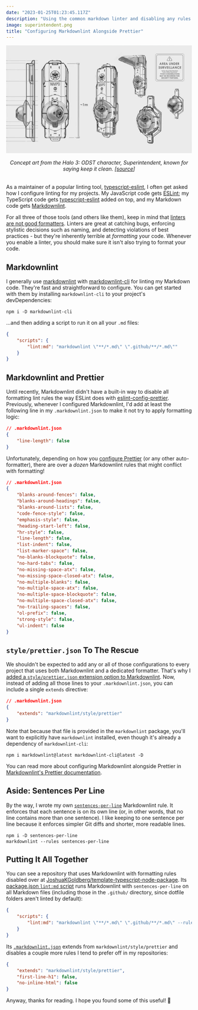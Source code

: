 ```yaml
---
date: "2023-01-25T01:23:45.117Z"
description: "Using the common markdown linter and disabling any rules that would intersect with dedicated formatters such as Prettier."
image: superintendent.png
title: "Configuring Markdownlint Alongside Prettier"
---
```


![Sketches of a surveilance camera](./superintendent.png)

<em style="display:block;margin-bottom:2rem;text-align:center;">
Concept art from the Halo 3: ODST character, Superintendent, known for saying <em>keep it clean</em>.
[<a href="https://halo.fandom.com/wiki/Superintendent?file=Concept_surveillance_cam.png " title="Source: 'Concept surveillance cam.png'">source</a>]
</em>

As a maintainer of a popular linting tool, [typescript-eslint](https://typescript-eslint.io), I often get asked how I configure linting for my projects.
My JavaScript code gets [ESLint](https://eslint.org); my TypeScript code gets [typescript-eslint](https://typescript-eslint.io) added on top, and my Markdown code gets [Markdownlint](https://github.com/DavidAnson/markdownlint).

For all three of those tools (and others like them), keep in mind that [linters are not good formatters](https://typescript-eslint.io/linting/troubleshooting/formatting#formatters-vs-linters).
Linters are great at catching bugs, enforcing stylistic decisions such as naming, and detecting violations of best practices - but they're inherently terrible at _formatting_ your code.
Whenever you enable a linter, you should make sure it isn't also trying to format your code.

## Markdownlint

I generally use [markdownlint](https://github.com/DavidAnson/markdownlint) with [markdownlint-cli](https://github.com/igorshubovych/markdownlint-cli) for linting my Markdown code.
They're fast and straightforward to configure.
You can get started with them by installing `markdownlint-cli` to your project's devDependencies:

```shell
npm i -D markdownlint-cli
```

...and then adding a script to run it on all your `.md` files:

```json
{
    "scripts": {
        "lint:md": "markdownlint \"**/*.md\" \".github/**/*.md\""
    }
}
```

## Markdownlint and Prettier

Until recently, Markdownlint didn't have a built-in way to disable all formatting lint rules the way ESLint does with [eslint-config-prettier](https://github.com/prettier/eslint-config-prettier).
Previously, whenever I configured Markdownlint, I'd add at least the following line in my `.markdownlint.json` to make it not try to apply formatting logic:

```json
// .markdownlint.json
{
    "line-length": false
}
```

Unfortunately, depending on how you [configure Prettier](https://prettier.io/docs/en/configuration.html) (or any other auto-formatter), there are over a _dozen_ Markdownlint rules that might conflict with formatting!

```json
// .markdownlint.json
{
    "blanks-around-fences": false,
    "blanks-around-headings": false,
    "blanks-around-lists": false,
    "code-fence-style": false,
    "emphasis-style": false,
    "heading-start-left": false,
    "hr-style": false,
    "line-length": false,
    "list-indent": false,
    "list-marker-space": false,
    "no-blanks-blockquote": false,
    "no-hard-tabs": false,
    "no-missing-space-atx": false,
    "no-missing-space-closed-atx": false,
    "no-multiple-blanks": false,
    "no-multiple-space-atx": false,
    "no-multiple-space-blockquote": false,
    "no-multiple-space-closed-atx": false,
    "no-trailing-spaces": false,
    "ol-prefix": false,
    "strong-style": false,
    "ul-indent": false
}
```

## `style/prettier.json` To The Rescue

We shouldn't be expected to add any or all of those configurations to every project that uses both Markdownlint and a dedicated formatter.
That's why I [added a `style/prettier.json` extension option to Markdownlint](https://github.com/DavidAnson/markdownlint/pull/594).
Now, instead of adding all those lines to your `.markdownlint.json`, you can include a single `extends` directive:

```json
// .markdownlint.json
{
    "extends": "markdownlint/style/prettier"
}
```

Note that because that file is provided in the `markdownlint` package, you'll want to explicitly have `markdownlint` installed, even though it's already a dependency of `markdownlint-cli`:

```shell
npm i markdownlint@latest markdownlint-cli@latest -D
```

You can read more about configuring Markdownlint alongside Prettier in [Markdownlint's Prettier documentation](https://github.com/DavidAnson/markdownlint/blob/main/doc/Prettier.md).

## Aside: Sentences Per Line

By the way, I wrote my own [`sentences-per-line`](https://github.com/JoshuaKGoldberg/sentences-per-line) Markdownlint rule.
It enforces that each sentence is on its own line (or, in other words, that no line contains more than one sentence).
I like keeping to one sentence per line because it enforces simpler Git diffs and shorter, more readable lines.

```shell
npm i -D sentences-per-line
markdownlint --rules sentences-per-line
```

## Putting It All Together

You can see a repository that uses Markdownlint with formatting rules disabled over at [JoshuaKGoldberg/template-typescript-node-package](https://github.com/JoshuaKGoldberg/template-typescript-node-package).
Its [package.json `lint:md` script](https://github.com/JoshuaKGoldberg/template-typescript-node-package/blob/55da5833d893bb2f9831896dfa23bd027fc04cfb/package.json#LL60) runs Markdownlint with `sentences-per-line` on all Markdown files (including those in the `.github/` directory, since dotfile folders aren't linted by default):

```json
{
    "scripts": {
        "lint:md": "markdownlint \"**/*.md\" \".github/**/*.md\" --rules sentences-per-line"
    }
}
```

Its [`.markdownlint.json`](https://github.com/JoshuaKGoldberg/template-typescript-node-package/blob/55da5833d893bb2f9831896dfa23bd027fc04cfb/.markdownlint.json) extends from `markdownlint/style/prettier` and disables a couple more rules I tend to prefer off in my repositories:

```json
{
    "extends": "markdownlint/style/prettier",
    "first-line-h1": false,
    "no-inline-html": false
}
```

Anyway, thanks for reading.
I hope you found some of this useful!
🧹
